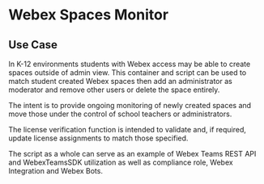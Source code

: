 # Webex Spaces Monitor

## Use Case
In K-12 environments students with Webex access may be able to create spaces outside of admin view.
This container and script can be used to match student created Webex spaces then add an administrator as moderator and remove other users or delete the space entirely.

The intent is to provide ongoing monitoring of newly created spaces and move those under the control of school teachers or administrators.

The license verification function is intended to validate and, if required, update license assignments to match those specified.

The script as a whole can serve as an example of Webex Teams REST API and WebexTeamsSDK utilization as well as compliance role, Webex Integration and Webex Bots.